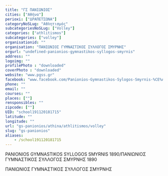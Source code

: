 ```yaml
---
title: "ΓΣ ΠΑΝΙΩΝΙΟΣ"
cities: ["Αθήνα"]
perioxi: ["ΔΡΑΠΕΤΣΩΝΑ"]
categoryNoSLug: "Αθλητισμός"
subcategoriesNoSLug: ["Volley"]
categories: ["athlitismos"]
subcategories: ["volley"]
organisationid: ""
organisation: "ΠΑΝΙΩΝΙΟΣ ΓΥΜΝΑΣΤΙΚΟΣ ΣΥΛΛΟΓΟΣ ΣΜΥΡΝΗΣ"
orgurl: "undefined-panionios-gymnastikos-syllogos-smyrnis"
address: ""
logoimg: ""
profilePhoto : "downloaded"
coverPhoto : "downloaded"
website: "www.pgss.gr"
facebook: "www.facebook.com/Panionios-Gymnastikos-Sylogos-Smyrnis-%CE%A0%CE%B1%CE%BD%CE%B9%CF%8E%CE%BD%CE%B9%CE%BF%CF%82-%CE%93%CE%A3%CE%A3-9329473790/"
phone: ""
email: ""
courses: ""
places: [""]
rensponsibles: ""
zipcode: [""]
UID: "school191120181715"
latitude: ""
longitude: ""
url: "gs-panionios/athina/athlitismos/volley"
slug: "gs-panionios"
aliases:
    - /school191120181715
---
```



PANIONIOS GYMNASTIKOS SYLLOGOS SMYRNIS 1890/ΠΑΝΙΩΝΙΟΣ ΓΥΜΝΑΣΤΙΚΟΣ ΣΥΛΛΟΓΟΣ ΣΜΥΡΝΗΣ 1890

ΠΑΝΙΩΝΙΟΣ ΓΥΜΝΑΣΤΙΚΟΣ ΣΥΛΛΟΓΟΣ ΣΜΥΡΝΗΣ